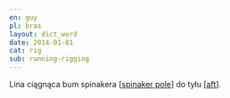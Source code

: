 ```yaml
---
en: guy
pl: bras
layout: dict_word
date: 2014-01-01
cat: rig
sub: running-rigging
---
```


Lina ciągnąca bum spinakera [[spinaker pole](/dict/s/spinaker-pole/)] do tyłu [[aft](/dict/a/aft/)].